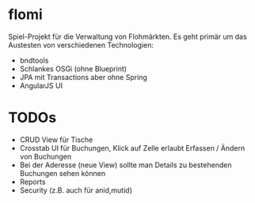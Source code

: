 flomi
=====
Spiel-Projekt für die Verwaltung von Flohmärkten. Es geht primär um das Austesten von verschiedenen 
Technologien:

* bndtools
* Schlankes OSGi (ohne Blueprint)
* JPA mit Transactions aber ohne Spring
* AngularJS UI

TODOs
=====
* CRUD View für Tische
* Crosstab UI für Buchungen, Klick auf Zelle erlaubt Erfassen / Ändern von Buchungen
* Bei der Aderesse (neue View) sollte man Details zu bestehenden Buchungen sehen können
* Reports
* Security (z.B. auch für anid,mutid)
